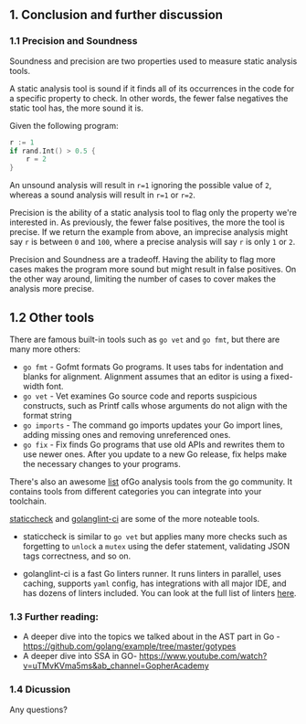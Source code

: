 ## 1. Conclusion and further discussion  
### 1.1 Precision and Soundness
Soundness and precision are two properties used to measure static analysis tools.

A static analysis tool is sound if it finds all of its occurrences in the code for a specific property to check. In other words, the fewer false negatives the static tool has, the more sound it is.

Given the following program:
``` go
r := 1
if rand.Int() > 0.5 {
    r = 2
}
```
An unsound analysis will result in `r=1` ignoring the possible value of `2`, whereas a sound analysis will result in `r=1` or `r=2`.

Precision is the ability of a static analysis tool to flag only the property we're interested in. As previously, the fewer false positives, the more the tool is precise.
If we return the example from above, an imprecise analysis might say `r` is between `0` and `100`, where a precise analysis will say `r` is only `1` or `2`.

Precision and Soundness are a tradeoff. Having the ability to flag more cases makes the program more sound but might result in false positives. On the other way around, limiting the number of cases to cover makes the analysis more precise.

## 1.2 Other tools
There are famous built-in tools such as `go vet` and `go fmt`, but there are many more others:

- `go fmt` - Gofmt formats Go programs. It uses tabs for indentation and blanks for alignment. Alignment assumes that an editor is using a fixed-width font.
- `go vet` - Vet examines Go source code and reports suspicious constructs, such as Printf calls whose arguments do not align with the format string
- `go imports` - The command go imports updates your Go import lines, adding missing ones and removing unreferenced ones.
- `go fix` - Fix finds Go programs that use old APIs and rewrites them to use newer ones. After you update to a new Go release, fix helps make the necessary changes to your programs.

There's also an awesome [list](https://github.com/golangci/awesome-go-linters) ofGo analysis tools from the go community. It contains tools from different categories you can integrate into your toolchain. 
   
[staticcheck](https://github.com/dominikh/go-tools) and [golanglint-ci](https://github.com/golangci/golangci-lint) are some of the more noteable tools. 
- staticcheck is similar to `go vet` but applies many more checks such as forgetting to `unlock` a `mutex` using the defer statement, validating JSON tags correctness, and so on.

- golanglint-ci is a fast Go linters runner. It runs linters in parallel, uses caching, supports `yaml` config, has integrations with all major IDE, and has dozens of linters included. You can look at the full list of linters [here](https://golangci-lint.run/usage/linters/).

### 1.3 Further reading:
- A deeper dive into the topics we talked about in the AST part in Go - https://github.com/golang/example/tree/master/gotypes  
- A deeper dive into SSA in GO- https://www.youtube.com/watch?v=uTMvKVma5ms&ab_channel=GopherAcademy

### 1.4 Dicussion
   Any questions?
